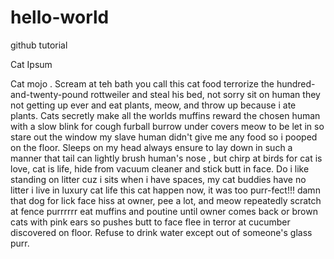 # hello-world
github tutorial

Cat Ipsum

Cat mojo . Scream at teh bath you call this cat food terrorize the hundred-and-twenty-pound rottweiler and steal his bed, not sorry sit on human they not getting up ever and eat plants, meow, and throw up because i ate plants. Cats secretly make all the worlds muffins reward the chosen human with a slow blink for cough furball burrow under covers meow to be let in so stare out the window my slave human didn't give me any food so i pooped on the floor. Sleeps on my head always ensure to lay down in such a manner that tail can lightly brush human's nose , but chirp at birds for cat is love, cat is life, hide from vacuum cleaner and stick butt in face. Do i like standing on litter cuz i sits when i have spaces, my cat buddies have no litter i live in luxury cat life this cat happen now, it was too purr-fect!!! damn that dog for lick face hiss at owner, pee a lot, and meow repeatedly scratch at fence purrrrrr eat muffins and poutine until owner comes back or brown cats with pink ears so pushes butt to face flee in terror at cucumber discovered on floor. Refuse to drink water except out of someone's glass purr.
